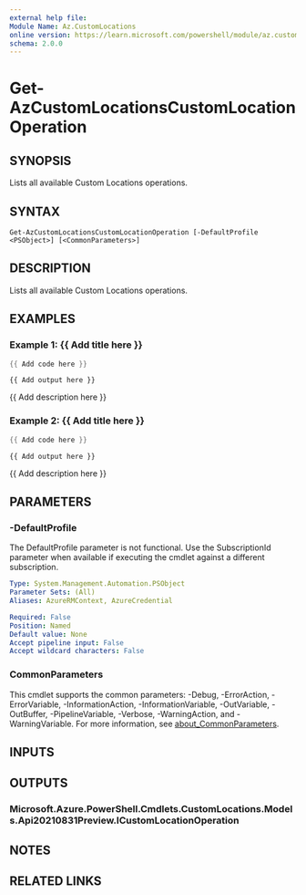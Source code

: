 ```yaml
---
external help file:
Module Name: Az.CustomLocations
online version: https://learn.microsoft.com/powershell/module/az.customlocations/get-azcustomlocationscustomlocationoperation
schema: 2.0.0
---
```


# Get-AzCustomLocationsCustomLocationOperation

## SYNOPSIS
Lists all available Custom Locations operations.

## SYNTAX

```
Get-AzCustomLocationsCustomLocationOperation [-DefaultProfile <PSObject>] [<CommonParameters>]
```

## DESCRIPTION
Lists all available Custom Locations operations.

## EXAMPLES

### Example 1: {{ Add title here }}
```powershell
{{ Add code here }}
```

```output
{{ Add output here }}
```

{{ Add description here }}

### Example 2: {{ Add title here }}
```powershell
{{ Add code here }}
```

```output
{{ Add output here }}
```

{{ Add description here }}

## PARAMETERS

### -DefaultProfile
The DefaultProfile parameter is not functional.
Use the SubscriptionId parameter when available if executing the cmdlet against a different subscription.

```yaml
Type: System.Management.Automation.PSObject
Parameter Sets: (All)
Aliases: AzureRMContext, AzureCredential

Required: False
Position: Named
Default value: None
Accept pipeline input: False
Accept wildcard characters: False
```

### CommonParameters
This cmdlet supports the common parameters: -Debug, -ErrorAction, -ErrorVariable, -InformationAction, -InformationVariable, -OutVariable, -OutBuffer, -PipelineVariable, -Verbose, -WarningAction, and -WarningVariable. For more information, see [about_CommonParameters](http://go.microsoft.com/fwlink/?LinkID=113216).

## INPUTS

## OUTPUTS

### Microsoft.Azure.PowerShell.Cmdlets.CustomLocations.Models.Api20210831Preview.ICustomLocationOperation

## NOTES

## RELATED LINKS

